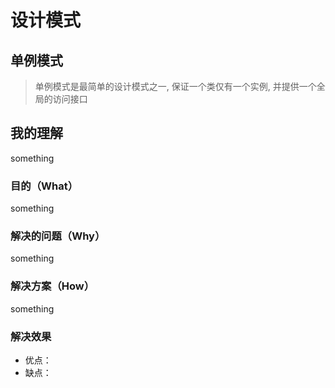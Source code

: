 # 设计模式

## 单例模式

> 单例模式是最简单的设计模式之一, 保证一个类仅有一个实例, 并提供一个全局的访问接口

## 我的理解

something

### 目的（What）

something

### 解决的问题（Why）

something

### 解决方案（How）

something

### 解决效果

- 优点：
- 缺点：
